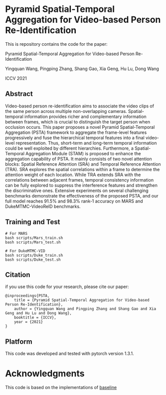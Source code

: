 # Pyramid Spatial-Temporal Aggregation for Video-based Person Re-Identification


This is repository contains the code for the paper:

Pyramid Spatial-Temporal Aggregation for Video-based Person Re-Identification

Yingquan Wang, Pingping Zhang, Shang Gao, Xia Geng, Hu Lu, Dong Wang

ICCV 2021

## Abstract
Video-based person re-identification aims to associate the video clips of the same person across multiple non-overlapping cameras. Spatial-temporal information provides richer and complementary information between frames, which is crucial to distinguish the target person when occlusion occurs. This paper proposes a novel Pyramid Spatial-Temporal Aggregation (PSTA) framework to aggregate the frame-level features progressively and fuse the hierarchical temporal features into a final video-level representation. Thus, short-term and long-term temporal information could be well exploited by different hierarchies. Furthermore, a Spatial-Temporal Aggregation Module (STAM) is proposed to enhance the aggregation capability of PSTA. It mainly consists of two novel attention blocks: Spatial Reference Attention (SRA) and Temporal Reference Attention (TRA). SRA explores the spatial correlations within a frame to determine the attention weight of each location. While TRA extends SRA with the correlations between adjacent frames, temporal consistency information can be fully explored to suppress the interference features and strengthen the discriminative ones. Extensive experiments on several challenging benchmarks demonstrate the effectiveness of the proposed PSTA, and our full model reaches 91.5% and 98.3% rank-1 accuracy on MARS and DukeMTMC-VideoReID benchmarks.

## Training and Test

```
# For MARS
bash scripts/Mars_train.sh 
bash scripts/Mars_test.sh
```

```
# For DukeMTMC-VID
bash scripts/Duke_train.sh
bash scripts/Duke_test.sh
```


## Citation 

if you use this code for your research, please cite our paper:

```
@inproceedings{PSTA,
	title = {Pyramid Spatial-Temporal Aggregation for Video-based Person Re-Identification},
	author = {Yingquan Wang and Pingping Zhang and Shang Gao and Xia Geng and Hu Lu and Dong Wang},
	booktitle = {ICCV},
	year = {2021}
}
```



## Platform

This code was developed and tested with pytorch version 1.3.1.

# Acknowledgments

This code is based on the implementations of [baseline](https://github.com/yuange250/not_so_strong_baseline_for_video_based_person_reID)

